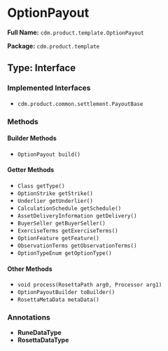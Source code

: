 # OptionPayout

**Full Name:** `cdm.product.template.OptionPayout`

**Package:** `cdm.product.template`

## Type: Interface

### Implemented Interfaces

- `cdm.product.common.settlement.PayoutBase`

### Methods

#### Builder Methods

- `OptionPayout build()`

#### Getter Methods

- `Class getType()`
- `OptionStrike getStrike()`
- `Underlier getUnderlier()`
- `CalculationSchedule getSchedule()`
- `AssetDeliveryInformation getDelivery()`
- `BuyerSeller getBuyerSeller()`
- `ExerciseTerms getExerciseTerms()`
- `OptionFeature getFeature()`
- `ObservationTerms getObservationTerms()`
- `OptionTypeEnum getOptionType()`

#### Other Methods

- `void process(RosettaPath arg0, Processor arg1)`
- `OptionPayoutBuilder toBuilder()`
- `RosettaMetaData metaData()`

### Annotations

- **RuneDataType**
- **RosettaDataType**

